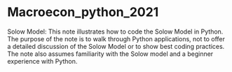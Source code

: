 # Macroecon_python_2021
Solow Model: This note illustrates how to code the Solow Model in Python. The purpose of the note is to walk through Python applications, not to offer a detailed discussion of the Solow Model or to show best coding practices. The note also assumes familiarity with the Solow model and a beginner experience with Python.
